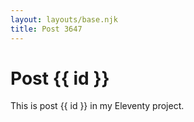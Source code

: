 ```yaml
---
layout: layouts/base.njk
title: Post 3647
---
```


# Post {{ id }}

This is post {{ id }} in my Eleventy project.
